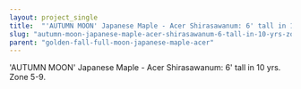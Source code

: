 ```yaml
---
layout: project_single
title:  "'AUTUMN MOON' Japanese Maple - Acer Shirasawanum: 6' tall in 10 yrs. Zone 5-9."
slug: "autumn-moon-japanese-maple-acer-shirasawanum-6-tall-in-10-yrs-zone-5-9"
parent: "golden-fall-full-moon-japanese-maple-acer"
---
```

'AUTUMN MOON' Japanese Maple - Acer Shirasawanum: 6' tall in 10 yrs. Zone 5-9.